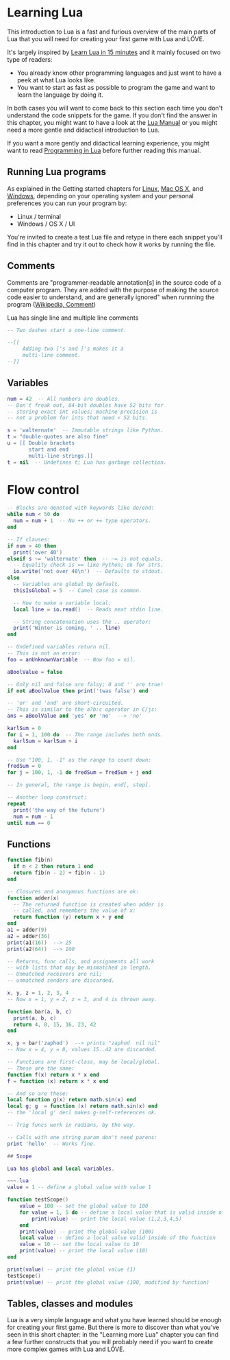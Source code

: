 # Learning Lua

This introduction to Lua is a fast and furious overview of the main parts of Lua that you will need for creating your first game with Lua and LÖVE.

It's largely inspired by  [Learn Lua in 15 minutes](http://tylerneylon.com/a/learn-lua/) and it mainly focused on two type of readers:

- You already know other programming languages and just want to have a peek at what Lua looks like.
- You want to start as fast as possible to program the game and want to learn the language by doing it.

In both cases you will want to come back to this section each time you don't understand the code snippets for the game. If you don't find the answer in this chapter, you might want to have a look at the [Lua Manual](http://www.lua.org/manual/) or you might need a more gentle and didactical introduction to Lua.

If you want a more gently and didactical learning experience, you might want to read [Programming in Lua](http://www.lua.org/pil/) before further reading this manual.

## Running Lua programs

As explained in the Getting started chapters for [Linux](TODO), [Mac OS X](TODO), and [Windows](TODO), depending on your operating system and your personal preferences you can run your program by:

- Linux / terminal
- Windows / OS X / UI

You're invited to create a test Lua file and retype in there each snippet you'll find in this chapter and try it out to check how it works by running the file.

## Comments

Comments are "programmer-readable annotation[s] in the source code of a computer program. They are added with the purpose of making the source code easier to understand, and are generally ignored" when runnning the program ([Wikipedia, Comment](https://en.wikipedia.org/wiki/Comment_(computer_programming)))

Lua has single line and multiple line comments

~~~.lua
-- Two dashes start a one-line comment.

--[[
     Adding two ['s and ]'s makes it a
     multi-line comment.
--]]
~~~

## Variables

~~~.lua
num = 42  -- All numbers are doubles.
-- Don't freak out, 64-bit doubles have 52 bits for
-- storing exact int values; machine precision is
-- not a problem for ints that need < 52 bits.

s = 'walternate'  -- Immutable strings like Python.
t = "double-quotes are also fine"
u = [[ Double brackets
       start and end
       multi-line strings.]]
t = nil  -- Undefines t; Lua has garbage collection.
~~~

# Flow control

~~~.lua
-- Blocks are denoted with keywords like do/end:
while num < 50 do
  num = num + 1  -- No ++ or += type operators.
end

-- If clauses:
if num > 40 then
  print('over 40')
elseif s ~= 'walternate' then  -- ~= is not equals.
  -- Equality check is == like Python; ok for strs.
  io.write('not over 40\n')  -- Defaults to stdout.
else
  -- Variables are global by default.
  thisIsGlobal = 5  -- Camel case is common.

  -- How to make a variable local:
  local line = io.read()  -- Reads next stdin line.

  -- String concatenation uses the .. operator:
  print('Winter is coming, ' .. line)
end

-- Undefined variables return nil.
-- This is not an error:
foo = anUnknownVariable  -- Now foo = nil.

aBoolValue = false

-- Only nil and false are falsy; 0 and '' are true!
if not aBoolValue then print('twas false') end

-- 'or' and 'and' are short-circuited.
-- This is similar to the a?b:c operator in C/js:
ans = aBoolValue and 'yes' or 'no'  --> 'no'

karlSum = 0
for i = 1, 100 do  -- The range includes both ends.
  karlSum = karlSum + i
end

-- Use "100, 1, -1" as the range to count down:
fredSum = 0
for j = 100, 1, -1 do fredSum = fredSum + j end

-- In general, the range is begin, end[, step].

-- Another loop construct:
repeat
  print('the way of the future')
  num = num - 1
until num == 0
~~~

## Functions

~~~.lua
function fib(n)
  if n < 2 then return 1 end
  return fib(n - 2) + fib(n - 1)
end

-- Closures and anonymous functions are ok:
function adder(x)
  -- The returned function is created when adder is
  -- called, and remembers the value of x:
  return function (y) return x + y end
end
a1 = adder(9)
a2 = adder(36)
print(a1(16))  --> 25
print(a2(64))  --> 100

-- Returns, func calls, and assignments all work
-- with lists that may be mismatched in length.
-- Unmatched receivers are nil;
-- unmatched senders are discarded.

x, y, z = 1, 2, 3, 4
-- Now x = 1, y = 2, z = 3, and 4 is thrown away.

function bar(a, b, c)
  print(a, b, c)
  return 4, 8, 15, 16, 23, 42
end

x, y = bar('zaphod')  --> prints "zaphod  nil nil"
-- Now x = 4, y = 8, values 15..42 are discarded.

-- Functions are first-class, may be local/global.
-- These are the same:
function f(x) return x * x end
f = function (x) return x * x end

-- And so are these:
local function g(x) return math.sin(x) end
local g; g  = function (x) return math.sin(x) end
-- the 'local g' decl makes g-self-references ok.

-- Trig funcs work in radians, by the way.

-- Calls with one string param don't need parens:
print 'hello'  -- Works fine.

## Scope

Lua has global and local variables.

~~~.lua
value = 1 -- define a global value with value 1

function testScope()
    value = 100 -- set the global value to 100
    for value = 1, 5 do -- define a local value that is valid inside of the for loop
        print(value) -- print the local value (1,2,3,4,5)
    end
    print(value) -- print the global value (100)
    local value -- define a local value valid inside of the function
    value = 10 -- set the local value to 10
    print(value) -- print the local value (10)
end

print(value) -- print the global value (1)
testScope()
print(value) -- print the global value (100, modified by function)
~~~

## Tables, classes and modules

Lua is a very simple language and what you have learned should be enough for creating your first game. But there is more to discover than what you've seen in this short chapter: in the "Learning more Lua" chapter you can find a few further constructs that you will probably need if you want to create more complex games with Lua and LÖVE.

